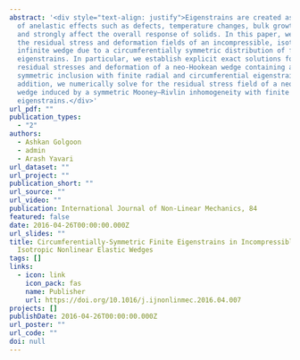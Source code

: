 ```yaml
---
abstract: '<div style="text-align: justify">Eigenstrains are created as a result
  of anelastic effects such as defects, temperature changes, bulk growth, etc.,
  and strongly affect the overall response of solids. In this paper, we study
  the residual stress and deformation fields of an incompressible, isotropic,
  infinite wedge due to a circumferentially symmetric distribution of finite
  eigenstrains. In particular, we establish explicit exact solutions for the
  residual stresses and deformation of a neo-Hookean wedge containing a
  symmetric inclusion with finite radial and circumferential eigenstrains. In
  addition, we numerically solve for the residual stress field of a neo-Hookean
  wedge induced by a symmetric Mooney–Rivlin inhomogeneity with finite
  eigenstrains.</div>'
url_pdf: ""
publication_types:
  - "2"
authors:
  - Ashkan Golgoon
  - admin
  - Arash Yavari
url_dataset: ""
url_project: ""
publication_short: ""
url_source: ""
url_video: ""
publication: International Journal of Non-Linear Mechanics, 84
featured: false
date: 2016-04-26T00:00:00.000Z
url_slides: ""
title: Circumferentially-Symmetric Finite Eigenstrains in Incompressible
  Isotropic Nonlinear Elastic Wedges
tags: []
links:
  - icon: link
    icon_pack: fas
    name: Publisher
    url: https://doi.org/10.1016/j.ijnonlinmec.2016.04.007
projects: []
publishDate: 2016-04-26T00:00:00.000Z
url_poster: ""
url_code: ""
doi: null
---
```

